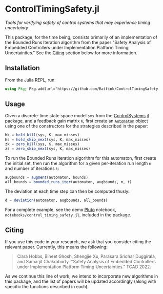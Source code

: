 # ControlTimingSafety.jl

*Tools for verifying safety of control systems that may experience timing uncertainty*

This package, for the time being, consists primarily of an implementation of
the Bounded Runs Iteration algorithm from the paper "Safety Analysis of
Embedded Controllers under Implementation Platform Timing Uncertainties."  See
the [Citing](#citing) section below for more information.

## Installation

From the Julia REPL, run:

```julia
using Pkg; Pkg.add(url="https://github.com/Ratfink/ControlTimingSafety.jl")
```

## Usage

Given a discrete-time state space model `sys` from the
[ControlSystems.jl](https://github.com/JuliaControl/ControlSystems.jl) package,
and a feedback gain matrix `K`, first create an [`Automaton`](@ref) object using one of
the constructors for the strategies described in the paper:

```julia
hk = hold_kill(sys, K, max_misses)
hs = hold_skip_next(sys, K, max_misses)
zk = zero_kill(sys, K, max_misses)
zs = zero_skip_next(sys, K, max_misses)
```

To run the Bounded Runs Iteration algorithm for this automaton, first create
the initial set, then run the algorithm for a given per-iteration run
length `n` and number of iterations `t`:

```julia
augbounds = augment(automaton, bounds)
all_bounds = bounded_runs_iter(automaton, augbounds, n, t)
```

The deviation at each time step can then be computed thusly:

```julia
d = deviation(automaton, augbounds, all_bounds)
```

For a complete example, see the demo [Pluto](https://github.com/fonsp/Pluto.jl)
notebook, `notebooks/control_timing_safety.jl`, included in the package.

## Citing

If you use this code in your research, we ask that you consider citing the
relevant paper.  Currently, this means the following:

> Clara Hobbs, Bineet Ghosh, Shengjie Xu, Parasara Sridhar Duggirala, and Samarjit Chakraborty.
> "Safety Analysis of Embedded Controllers under Implementation Platform Timing Uncertainties."
> TCAD 2022.

As we continue this line of work, we intend to incorporate new algorithms in
this package, and the list of papers will be updated accordingly (along with
specific the functions described in each).
